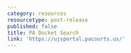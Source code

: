 ```yaml
---
category: resources
resourcetype: post-release
published: false
title: PA Docket Search
link: 'https://ujsportal.pacourts.us/'
---
```


